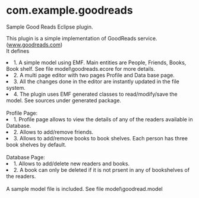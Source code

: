 # com.example.goodreads
Sample Good Reads Eclipse plugin.

This plugin is a simple implementation of GoodReads service. (www.goodreads.com) <br>
It defines <br>
<li> 1. A simple model using EMF. Main entities are People, Friends, Books, Book shelf. See file model\goodreads.ecore for more details. <br>
<li> 2. A multi page editor with two pages Profile and Data base page. <br>
<li> 3. All the changes done in the editor are instantly updated in the file system. <br>
<li> 4. The plugin uses EMF generated classes to read/modify/save the model. See sources under generated package. <br>

<br>
Profile Page: <br>
<li> 1. Profile page allows to view the details of any of the readers available in Database. <br>
<li> 2. Allows to add/remove friends. <br>
<li> 3. Allows to add/remove books to book shelves. Each person has three book shelves by default. <br>

<br>
Database Page:<br>
<li> 1. Allows to add/delete new readers and books. <br>
<li> 2. A book can only be deleted if it is not prsent in any of bookshelves of the readers. <br>

<br>
A sample model file is included. See file model\goodread.model <br>
